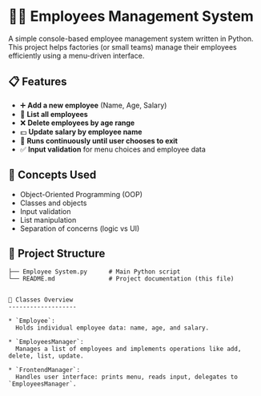 # 🧑‍💼 Employees Management System

A simple console-based employee management system written in Python.  
This project helps factories (or small teams) manage their employees efficiently using a menu-driven interface.

## 📋 Features

- ➕ **Add a new employee** (Name, Age, Salary)
- 📃 **List all employees**
- ❌ **Delete employees by age range**
- 💵 **Update salary by employee name**
- 🔁 **Runs continuously until user chooses to exit**
- ✅ **Input validation** for menu choices and employee data

## 🧠 Concepts Used

- Object-Oriented Programming (OOP)
- Classes and objects
- Input validation
- List manipulation
- Separation of concerns (logic vs UI)

## 🧱 Project Structure

```text
├── Employee System.py      # Main Python script
└── README.md               # Project documentation (this file)


🧩 Classes Overview
-------------------

* `Employee`:  
  Holds individual employee data: name, age, and salary.

* `EmployeesManager`:  
  Manages a list of employees and implements operations like add, delete, list, update.

* `FrontendManager`:  
  Handles user interface: prints menu, reads input, delegates to `EmployeesManager`.
